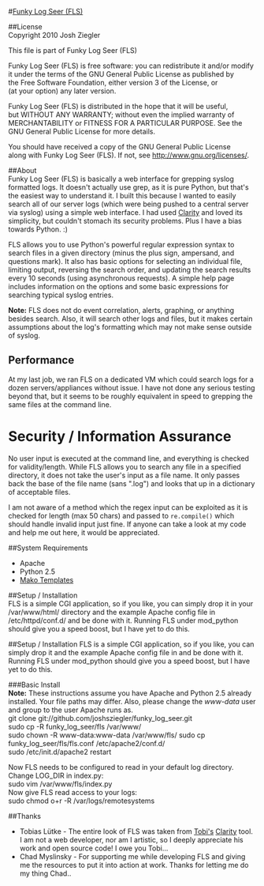 #[Funky Log Seer (FLS)](https://github.com/joshsziegler/funky_log_seer)  

##License  
Copyright 2010 Josh Ziegler  
  
This file is part of Funky Log Seer (FLS)  
  
Funky Log Seer (FLS) is free software: you can redistribute it and/or modify  
it under the terms of the GNU General Public License as published by  
the Free Software Foundation, either version 3 of the License, or  
(at your option) any later version.  
  
Funky Log Seer (FLS) is distributed in the hope that it will be useful,  
but WITHOUT ANY WARRANTY; without even the implied warranty of  
MERCHANTABILITY or FITNESS FOR A PARTICULAR PURPOSE. See the  
GNU General Public License for more details.  
  
You should have received a copy of the GNU General Public License  
along with Funky Log Seer (FLS). If not, see <http://www.gnu.org/licenses/>.  
  
##About  
Funky Log Seer (FLS) is basically a web interface for grepping syslog formatted logs.  It doesn't actually use grep, as it is pure Python, but that's the easiest way to understand it.  I built this because I wanted to easily search all of our server logs (which were being pushed to a central server via syslog) using a simple web interface.  I had used [Clarity](https://github.com/tobi/clarity) and loved its simplicity, but couldn't stomach its security problems.  Plus I have a bias towards Python. :)   
    
FLS allows you to use Python's powerful regular expression syntax to search files in a given directory (minus the plus sign, ampersand, and questions mark).  It also has basic options for selecting an individual file, limiting output, reversing the search order, and updating the search results every 10 seconds (using asynchronous requests).  A simple help page includes information on the options and some basic expressions for searching typical syslog entries.  
  
**Note:** FLS does not do event correlation, alerts, graphing, or anything besides search. Also, it will search other logs and files, but it makes certain assumptions about the log's formatting which may not make sense outside of syslog. 

## Performance
At my last job, we ran FLS on a dedicated VM which could search logs for a dozen servers/appliances without issue.  I have not done any serious testing beyond that, but it seems to be roughly equivalent in speed to grepping the same files at the command line.   
  
# Security / Information Assurance  
No user input is executed at the command line, and everything is checked for validity/length. While FLS allows you to search any file in a specified directory, it does not take the user's input as a file name.  It only passes back the base of the file name (sans ".log") and looks that up in a dictionary of acceptable files.   
  
I am not aware of a method which the regex input can be exploited as it is checked for length (max 50 chars) and passed to `re.compile()` which should handle invalid input just fine.  If anyone can take a look at my code and help me out here, it would be appreciated.   
  
##System Requirements  
- Apache    
- Python 2.5    
- [Mako Templates](http://www.makotemplates.org/)   
    
  
##Setup / Installation  
FLS is a simple CGI application, so if you like, you can simply drop it in your /var/www/html/ directory and the example Apache config file in /etc/httpd/conf.d/ and be done with it.  Running FLS under mod_python should give you a speed boost, but I have yet to do this.  
  
##Setup / Installation
FLS is a simple CGI application, so if you like, you can simply drop it and the example Apache config file in and be done with it.  Running FLS under mod_python should give you a speed boost, but I have yet to do this.  
    
###Basic Install  
**Note:** These instructions assume you have Apache and Python 2.5 already installed. Your file paths may differ. Also, please change the _www-data_ user and group to the user Apache runs as.   
    git clone git://github.com/joshsziegler/funky_log_seer.git   
    sudo cp -R funky_log_seer/fls /var/www/  
    sudo chown -R www-data:www-data /var/www/fls/ 
    sudo cp funky_log_seer/fls/fls.conf /etc/apache2/conf.d/  
    sudo /etc/init.d/apache2 restart  
  
  Now FLS needs to be configured to read in your default log directory. Change LOG_DIR in index.py:  
      sudo vim /var/www/fls/index.py  
  Now give FLS read access to your logs:  
      sudo chmod o+r -R /var/logs/remotesystems  
  
##Thanks  
- Tobias Lütke - The entire look of FLS was taken from [Tobi's](https://github.com/tobi) [Clarity](https://github.com/tobi/clarity) tool.  I am not a web developer, nor am I artistic, so I deeply appreciate his work and open source code!  I owe you Tobi...   
- Chad Myslinsky - For supporting me while developing FLS and giving me the resources to put it into action at work. Thanks for letting me do my thing Chad..  
